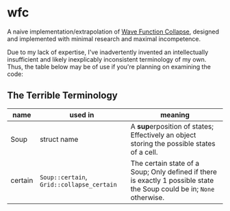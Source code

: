 # wfc
A naive implementation/extrapolation of [Wave Function Collapse](https://github.com/mxgmn/WaveFunctionCollapse),
designed and implemented with minimal research and maximal incompetence.  

Due to my lack of expertise, I've inadvertently invented an intellectually
insufficient and likely inexplicably inconsistent terminology of my own. 
Thus, the table below may be of use if you're planning on examining the code:

## The Terrible Terminology

| name | used in | meaning |
| ---- | ------- | ------- |
| Soup | struct name | A **sup**erposition of states; Effectively an object storing the possible states of a cell. |
| certain | `Soup::certain`, `Grid::collapse_certain` | The certain state of a Soup; Only defined if there is exactly 1 possible state the Soup could be in; `None` otherwise.
